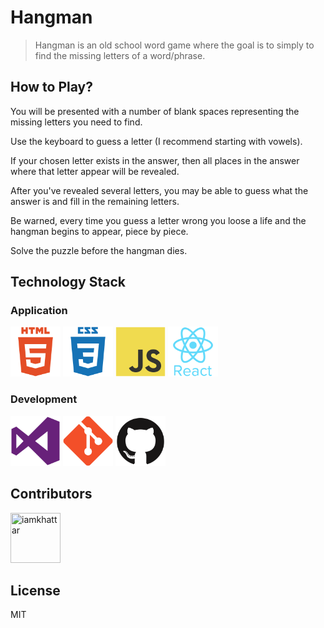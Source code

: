 # Hangman

> Hangman is an old school word game where the goal is to simply to find the missing letters of a word/phrase.

## How to Play?

You will be presented with a number of blank spaces representing the missing letters you need to find.

Use the keyboard to guess a letter (I recommend starting with vowels).

If your chosen letter exists in the answer, then all places in the answer where that letter appear will be revealed.

After you've revealed several letters, you may be able to guess what the answer is and fill in the remaining letters.

Be warned, every time you guess a letter wrong you loose a life and the hangman begins to appear, piece by piece.

Solve the puzzle before the hangman dies.

## Technology Stack

### Application

<img src="./_media/common/html.png" width="80" height="80" title="HTML"> <img src="./_media/common/css.png" width="80" height="80" title="CSS"> <img src="./_media/common/javascript.png" width="80" height="80" title="JavaScript"> <img src="./_media/common/react.png" width="80" height="80" title="React">

### Development

<img src="./_media/common/vscode.png" width="80" height="80" title="Visual Studio Code"> <img src="./_media/common/git.png" width="80" height="80" title="Git"> <img src="./_media/common/github.png" width="80" height="80" title="Github">

## Contributors

<a href="https://github.com/iamkhattar"><img src="https://avatars3.githubusercontent.com/u/56852615?s=400&u=656d6befdb16f2be60c9c1f80456509a9dde69c4&v=4" title="iamkhattar" width="80" height="80"></a>

## License

MIT
